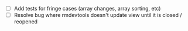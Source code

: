 - [ ] Add tests for fringe cases (array changes, array sorting, etc)
- [ ] Resolve bug where rmdevtools doesn't update view until it is closed / reopened
